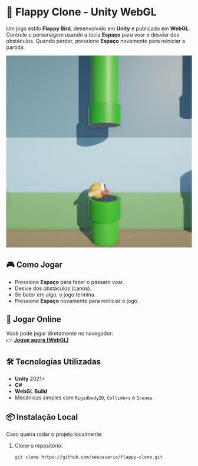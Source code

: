 # 🐤 Flappy Clone - Unity WebGL

Um jogo estilo **Flappy Bird**, desenvolvido em **Unity** e publicado em **WebGL**. Controle o personagem usando a tecla **Espaço** para voar e desviar dos obstáculos. Quando perder, pressione **Espaço** novamente para reiniciar a partida.

![Gameplay](img/FlappyImg.png) <!-- Substitua por uma imagem do jogo, se quiser -->

## 🎮 Como Jogar

- Pressione **Espaço** para fazer o pássaro voar.
- Desvie dos obstáculos (canos).
- Se bater em algo, o jogo termina.
- Pressione **Espaço** novamente para reiniciar o jogo.

## 🚀 Jogar Online

Você pode jogar diretamente no navegador:  
👉 [**Jogue agora (WebGL)**](https://seu-link-aqui.com)

## 🛠️ Tecnologias Utilizadas

- **Unity** 2021+
- **C#**
- **WebGL Build**
- Mecânicas simples com `Rigidbody2D`, `Colliders` e `Scenes`

## 📦 Instalação Local

Caso queira rodar o projeto localmente:

1. Clone o repositório:
   ```bash
   git clone https://github.com/seuusuario/flappy-clone.git
